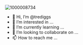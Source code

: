 ![1000008734](https://github.com/trediggs/trediggs/assets/145133315/9ee7cfe5-7c7e-4c6e-bf10-014b7aecf42f)
- 👋 Hi, I’m @trediggs
- 👀 I’m interested in ...
- 🌱 I’m currently learning ...
- 💞️ I’m looking to collaborate on ...
- 📫 How to reach me ...

<!---
trediggs/trediggs is a ✨ special ✨ repository because its `README.md` (this file) appears on your GitHub profile.
You can click the Preview link to take a look at your changes.
--->
